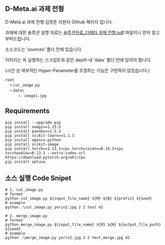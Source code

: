 ## D-Meta.ai 과제 전형

D-Meta.ai 과제 전형 김영준 지원자 Github 페이지 입니다.

과제에 대한 솔루션 설명 자료는 [솔루션자료_디메타 과제 전형.pdf](https://github.com/Cafelatte1/MyPortfolio/blob/main/Project/Company/D-Meta/%EA%B3%BC%EC%A0%9C%20%EC%A0%84%ED%98%95/%EC%86%94%EB%A3%A8%EC%85%98%EC%9E%90%EB%A3%8C_%EB%94%94%EB%A9%94%ED%83%80%20%EA%B3%BC%EC%A0%9C%20%EC%A0%84%ED%98%95.pdf) 파일이니 먼저 참고 부탁드립니다.

소스코드는 'sources' 폴더 안에 있습니다.

이미지는 꼭 실행하는 스크립트와 같은 depth 내 'data' 폴더 안에 있어야 합니다.

(시간 상 세부적인 Hyper-Parameter를 조정하는 기능은 구현하지 않았습니다.)

```
root
  ㄴcut_image.py
  ㄴdata\
      ㄴ image1.jpg
```

## Requirements
```
pip install --upgrade pip
pip install numpy==1.23.5
pip install pandas==1.5.3
pip install scikit-learn==1.1.3
pip install opencv-python
pip install scikit-image
pip install torch==1.13.1+cpu torchvision==0.14.1+cpu torchaudio==0.13.1 --extra-index-url https://download.pytorch.org/whl/cpu
pip install optuna
```

## 소스 실행 Code Snipet
```
# 1. cut_image.py
# format
python cut_image.py ${input_file_name} ${M} ${N} ${prefix} ${seed}
# example
python .\cut_image.py yerin2.jpg 2 2 test 42

# 2. merge_image.py
# format
python merge_image.py ${input_file_name} ${M} ${N} ${output_file_path} ${seed}
# example
python .\merge_image.py yerin2.jpg 2 2 test_merge.jpg 42
```
